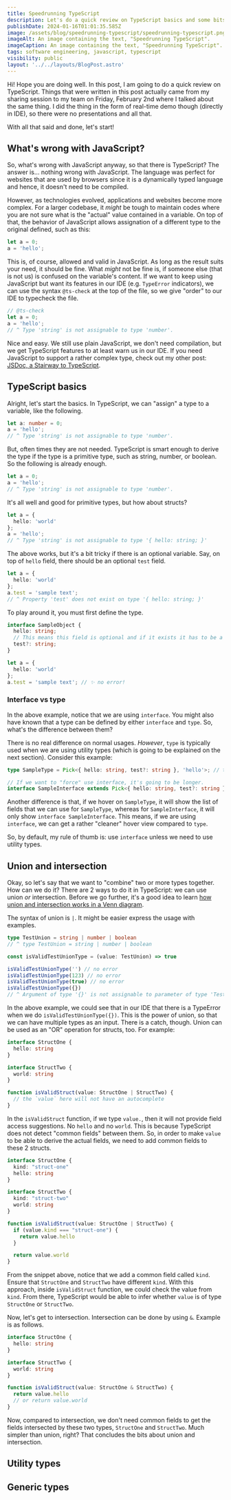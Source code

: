 ```yaml
---
title: Speedrunning TypeScript
description: Let's do a quick review on TypeScript basics and some bits beyond that you might use often.
publishDate: 2024-01-16T01:01:35.585Z
image: /assets/blog/speedrunning-typescript/speedrunning-typescript.png
imageAlt: An image containing the text, "Speedrunning TypeScript".
imageCaption: An image containing the text, "Speedrunning TypeScript".
tags: software engineering, javascript, typescript
visibility: public
layout: '../../layouts/BlogPost.astro'
---
```


Hi! Hope you are doing well. In this post, I am going to do a quick review on TypeScript. Things that were written in this post actually came from my sharing session to my team on Friday, February 2nd where I talked about the same thing. I did the thing in the form of real-time demo though (directly in IDE), so there were no presentations and all that.

With all that said and done, let's start!

## What's wrong with JavaScript?

So, what's wrong with JavaScript anyway, so that there is TypeScript? The answer is... nothing wrong with JavaScript. The language was perfect for websites that are used by browsers since it is a dynamically typed language and hence, it doesn't need to be compiled.

However, as technologies evolved, applications and websites become more complex. For a larger codebase, it _might_ be tough to maintain codes where you are not sure what is the "actual" value contained in a variable. On top of that, the behavior of JavaScript allows assignation of a different type to the original defined, such as this:

```js
let a = 0;
a = 'hello';
```

This is, of course, allowed and valid in JavaScript. As long as the result suits your need, it should be fine. What _might_ not be fine is, if someone else (that is not us) is confused on the variable's content. If we want to keep using JavaScript but want its features in our IDE (e.g. `TypeError` indicators), we can use the syntax `@ts-check` at the top of the file, so we give "order" to our IDE to typecheck the file.

```js
// @ts-check
let a = 0;
a = 'hello';
// ^ Type 'string' is not assignable to type 'number'.
```

Nice and easy. We still use plain JavaScript, we don't need compilation, but we get TypeScript features to at least warn us in our IDE. If you need JavaScript to support a rather complex type, check out my other post: [JSDoc, a Stairway to TypeScript](./jsdoc-stairway-to-typescript.md).

## TypeScript basics

Alright, let's start the basics. In TypeScript, we can "assign" a type to a variable, like the following.

```ts
let a: number = 0;
a = 'hello';
// ^ Type 'string' is not assignable to type 'number'.
```

But, often times they are not needed. TypeScript is smart enough to derive the type if the type is a primitive type, such as string, number, or boolean. So the following is already enough.

```ts
let a = 0;
a = 'hello';
// ^ Type 'string' is not assignable to type 'number'.
```

It's all well and good for primitive types, but how about structs?

```ts
let a = {
  hello: 'world'
};
a = 'hello';
// ^ Type 'string' is not assignable to type '{ hello: string; }'
```

The above works, but it's a bit tricky if there is an optional variable. Say, on top of `hello` field, there should be an optional `test` field.

```ts
let a = {
  hello: 'world'
};
a.test = 'sample text';
// ^ Property 'test' does not exist on type '{ hello: string; }'
```

To play around it, you must first define the type.

```ts
interface SampleObject {
  hello: string;
  // This means this field is optional and if it exists it has to be a string.
  test?: string;
}

let a = {
  hello: 'world'
};
a.test = 'sample text'; // ✨ no error!
```

### Interface vs type

In the above example, notice that we are using `interface`. You might also have known that a type can be defined by either `interface` and `type`. So, what's the difference between them?

There is no real difference on normal usages. _However_, `type` is typically used when we are using utility types (which is going to be explained on the next section). Consider this example:

```ts
type SampleType = Pick<{ hello: string, test?: string }, 'hello'>; // this will pick the "hello" field only.

// If we want to "force" use interface, it's going to be longer.
interface SampleInterface extends Pick<{ hello: string, test?: string }, 'hello'> {}
```

Another difference is that, if we hover on `SampleType`, it will show the list of fields that we can use for `SampleType`, whereas for `SampleInterface`, it will only show `interface SampleInterface`. This means, if we are using `interface`, we can get a rather "cleaner" hover view compared to `type`.

So, by default, my rule of thumb is: use `interface` unless we need to use utility types.

## Union and intersection

Okay, so let's say that we want to "combine" two or more types together. How can we do it? There are 2 ways to do it in TypeScript: we can use union _or_ intersection. Before we go further, it's a good idea to learn [how union and intersection works in a Venn diagram](https://www.mathsisfun.com/sets/venn-diagrams.html).

The syntax of union is `|`. It might be easier express the usage with examples.

```ts
type TestUnion = string | number | boolean
// ^ type TestUnion = string | number | boolean

const isValidTestUnionType = (value: TestUnion) => true

isValidTestUnionType('') // no error
isValidTestUnionType(123) // no error
isValidTestUnionType(true) // no error
isValidTestUnionType({})
// ^ Argument of type '{}' is not assignable to parameter of type 'TestUnion'.
```

In the above example, we could see that in our IDE that there is a TypeError when we do `isValidTestUnionType({})`. This is the power of union, so that we can have multiple types as an input. There is a catch, though. Union can be used as an "OR" operation for structs, too. For example:

```ts
interface StructOne {
  hello: string
}

interface StructTwo {
  world: string
}

function isValidStruct(value: StructOne | StructTwo) {
  // the `value` here will not have an autocomplete
}
```

In the `isValidStruct` function, if we type `value.`, then it will not provide field access suggestions. No `hello` and no `world`. This is because TypeScript does not detect "common fields" between them. So, in order to make `value` to be able to derive the actual fields, we need to add common fields to these 2 structs.

```ts
interface StructOne {
  kind: "struct-one"
  hello: string
}

interface StructTwo {
  kind: "struct-two"
  world: string
}

function isValidStruct(value: StructOne | StructTwo) {
  if (value.kind === "struct-one") {
    return value.hello
  }

  return value.world
}
```

From the snippet above, notice that we add a common field called `kind`. Ensure that `StructOne` and `StructTwo` have different `kind`. With this approach, inside `isValidStruct` function, we could check the value from `kind`. From there, TypeScript would be able to infer whether `value` is of type `StructOne` or `StructTwo`.

Now, let's get to intersection. Intersection can be done by using `&`. Example is as follows.

```ts
interface StructOne {
  hello: string
}

interface StructTwo {
  world: string
}

function isValidStruct(value: StructOne & StructTwo) {
  return value.hello
  // or return value.world
}
```

Now, compared to intersection, we don't need common fields to get the fields intersected by these two types, `StructOne` and `StructTwo`. Much simpler than union, right? That concludes the bits about union and intersection.

## Utility types

## Generic types
